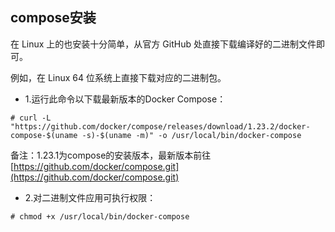## compose安装

在 Linux 上的也安装十分简单，从官方 GitHub 处直接下载编译好的二进制文件即可。

例如，在 Linux 64 位系统上直接下载对应的二进制包。

* 1.运行此命令以下载最新版本的Docker Compose：

```
# curl -L "https://github.com/docker/compose/releases/download/1.23.2/docker-compose-$(uname -s)-$(uname -m)" -o /usr/local/bin/docker-compose
```

备注：1.23.1为compose的安装版本，最新版本前往 [https://github.com/docker/compose.git](https://github.com/docker/compose.git)

* 2.对二进制文件应用可执行权限：

```
# chmod +x /usr/local/bin/docker-compose
```



